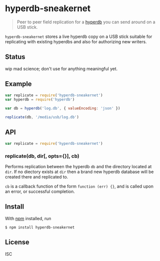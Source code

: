 # hyperdb-sneakernet

> Peer to peer field replication for a [hyperdb][] you can send around on a USB
> stick.

`hyperdb-sneakernet` stores a live hyperdb copy on a USB stick suitable for
replicating with existing hyperdbs and also for authorizing new writers.

[hyperdb]: https://github.com/mafintosh/hyperdb

## Status

wip mad science; don't use for anything meaningful yet.

## Example

``` js
var replicate = require('hyperdb-sneakernet')
var hyperdb = require('hyperdb')

var db = hyperdb('log.db', { valueEncoding: 'json' })

replicate(db, '/media/usb/log.db')
```

## API

```js
var replicate = require('hyperdb-sneakernet')
```

### replicate(db, dir[, opts={}], cb)

Performs replication between the hyperdb `db` and the directory located at
`dir`. If no diectory exists at `dir` then a brand new hyperdb database will be
created there and replicated to.

`cb` is a callback function of the form `function (err) {}`, and is called upon
an error, or successful completion.

## Install

With [npm](https://npmjs.org/) installed, run

```
$ npm install hyperdb-sneakernet
```

## License

ISC
